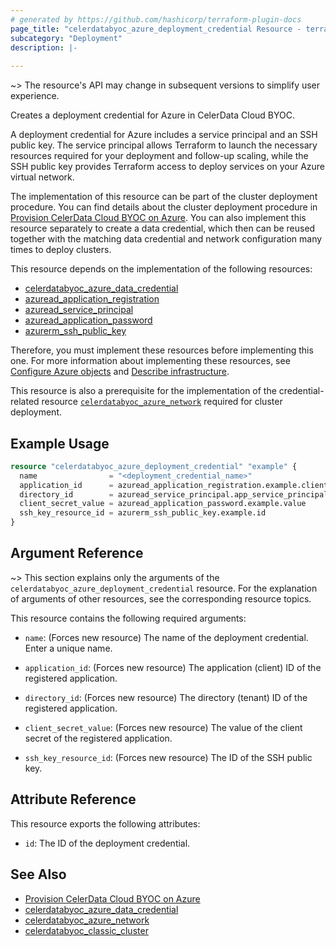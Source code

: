 ```yaml
---
# generated by https://github.com/hashicorp/terraform-plugin-docs
page_title: "celerdatabyoc_azure_deployment_credential Resource - terraform-provider-celerdatabyoc"
subcategory: "Deployment"
description: |-
  
---
```


~> The resource's API may change in subsequent versions to simplify user experience.

Creates a deployment credential for Azure in CelerData Cloud BYOC.

A deployment credential for Azure includes a service principal and an SSH public key. The service principal allows Terraform to launch the necessary resources required for your deployment and follow-up scaling, while the SSH public key provides Terraform access to deploy services on your Azure virtual network.

The implementation of this resource can be part of the cluster deployment procedure. You can find details about the cluster deployment procedure in [Provision CelerData Cloud BYOC on Azure](../guides/azure_deployment_guide.md). You can also implement this resource separately to create a data credential, which then can be reused together with the matching data credential and network configuration many times to deploy clusters.

This resource depends on the implementation of the following resources:

- [celerdatabyoc_azure_data_credential](../resources/azure_data_credential.md)
- [azuread_application_registration](https://registry.terraform.io/providers/hashicorp/azuread/latest/docs/resources/application_registration)
- [azuread_service_principal](https://registry.terraform.io/providers/hashicorp/azuread/latest/docs/resources/service_principal)
- [azuread_application_password](https://registry.terraform.io/providers/hashicorp/azuread/latest/docs/resources/application_password)
- [azurerm_ssh_public_key](https://registry.terraform.io/providers/hashicorp/azurerm/latest/docs/resources/ssh_public_key)

Therefore, you must implement these resources before implementing this one. For more information about implementing these resources, see [Configure Azure objects](../guides/azure_deployment_guide.md#configure-azure-objects) and [Describe infrastructure](../guides/azure_deployment_guide.md#describe-infrastructure).

This resource is also a prerequisite for the implementation of the credential-related resource [`celerdatabyoc_azure_network`](../resources/azure_network.md) required for cluster deployment.

## Example Usage

```terraform
resource "celerdatabyoc_azure_deployment_credential" "example" {
  name                = "<deployment_credential_name>"
  application_id      = azuread_application_registration.example.client_id
  directory_id        = azuread_service_principal.app_service_principal.application_tenant_id
  client_secret_value = azuread_application_password.example.value
  ssh_key_resource_id = azurerm_ssh_public_key.example.id
}
```

## Argument Reference

~> This section explains only the arguments of the `celerdatabyoc_azure_deployment_credential` resource. For the explanation of arguments of other resources, see the corresponding resource topics.

This resource contains the following required arguments:

- `name`: (Forces new resource) The name of the deployment credential. Enter a unique name.

- `application_id`: (Forces new resource) The application (client) ID of the registered application.

- `directory_id`: (Forces new resource) The directory (tenant) ID of the registered application.

- `client_secret_value`: (Forces new resource) The value of the client secret of the registered application.

- `ssh_key_resource_id`: (Forces new resource) The ID of the SSH public key.

## Attribute Reference

This resource exports the following attributes:

- `id`: The ID of the deployment credential.

## See Also

- [Provision CelerData Cloud BYOC on Azure](../guides/azure_deployment_guide.md)
- [celerdatabyoc_azure_data_credential](../resources/azure_data_credential.md)
- [celerdatabyoc_azure_network](../resources/azure_network.md)
- [celerdatabyoc_classic_cluster](../resources/classic_cluster.md)
